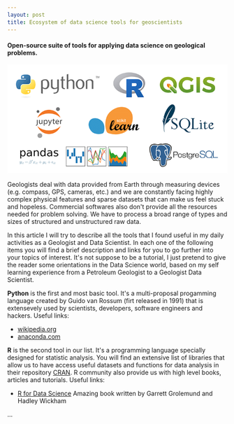 ```yaml
---
layout: post
title: Ecosystem of data science tools for geoscientists
---
```

#### Open-source suite of tools for applying data science on geological problems.

![Ecosystem of tools](https://raw.githubusercontent.com/gcmatos/gcmatos.github.io/master/images/Intro.png)

Geologists deal with data provided from Earth through measuring devices (e.g. compass, GPS, cameras, etc.) and we are constantly facing highly complex physical features and sparse datasets that can make us feel stuck and hopeless. Commercial softwares also don't provide all the resources needed for problem solving. We have to process a broad range of types and sizes of structured and unstructured raw data. 

In this article I will try to describe all the tools that I found useful in my daily activities as a Geologist and Data Scientist. In each one of the following items you will find a brief description and links for you to go further into your topics of interest. It's not suppose to be a tutorial, I just pretend to give the reader some orientations in the Data Science world, based on my self learning experience from a Petroleum Geologist to a Geologist Data Scientist.

**Python** is the first and most basic tool. It's a multi-proposal progamming language created by Guido van Rossum (firt released in 1991) that is extensevely used by scientists, developers, software engineers and hackers.
  Useful links:
- [wikipedia.org](https://en.wikipedia.org/wiki/Python_(programming_language))
- [anaconda.com](https://www.anaconda.com/)

**R** is the second tool in our list. It's a programming language specially designed for statistic analysis. You will find an extensive list of libraries that allow us to have access useful datasets and functions for data analysis in their repository [CRAN](https://cran.r-project.org/). R community also provide us with high level books, articles and tutorials.
  Useful links:
  - [R for Data Science](http://r4ds.had.co.nz/) Amazing book written by Garrett Grolemund and Hadley Wickham 

...
